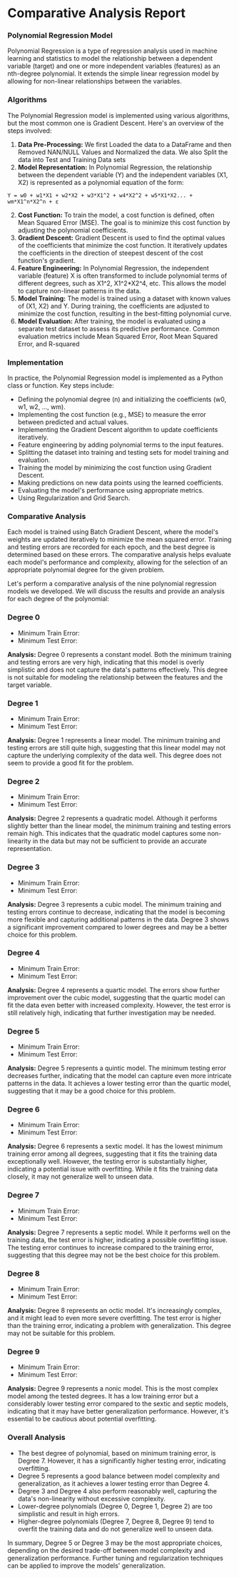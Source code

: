 # Comparative Analysis Report

### Polynomial Regression Model

Polynomial Regression is a type of regression analysis used in machine learning and statistics to model the relationship between a dependent variable (target) and one or more independent variables (features) as an nth-degree polynomial. It extends the simple linear regression model by allowing for non-linear relationships between the variables.

### Algorithms

The Polynomial Regression model is implemented using various algorithms, but the most common one is Gradient Descent. Here's an overview of the steps involved:

1. **Data Pre-Processing:** We first Loaded the data to a DataFrame and then Removed NAN/NULL Values and Normalized the data. We also Split the data into Test and Training Data sets
2. **Model Representation:** In Polynomial Regression, the relationship between the dependent variable (Y) and the independent variables (X1, X2) is represented as a polynomial equation of the form:

```
Y = w0 + w1*X1 + w2*X2 + w3*X1^2 + w4*X2^2 + w5*X1*X2... + wm*X1^n*X2^n + ε
```

2. **Cost Function:** To train the model, a cost function is defined, often Mean Squared Error (MSE). The goal is to minimize this cost function by adjusting the polynomial coefficients.
3. **Gradient Descent:** Gradient Descent is used to find the optimal values of the coefficients that minimize the cost function. It iteratively updates the coefficients in the direction of steepest descent of the cost function's gradient.
4. **Feature Engineering:** In Polynomial Regression, the independent variable (feature) X is often transformed to include polynomial terms of different degrees, such as X1^2, X1^2*X2^4, etc. This allows the model to capture non-linear patterns in the data.
5. **Model Training:** The model is trained using a dataset with known values of (X1, X2) and Y. During training, the coefficients are adjusted to minimize the cost function, resulting in the best-fitting polynomial curve.
6. **Model Evaluation:** After training, the model is evaluated using a separate test dataset to assess its predictive performance. Common evaluation metrics include Mean Squared Error, Root Mean Squared Error, and R-squared

### Implementation

In practice, the Polynomial Regression model is implemented as a Python class or function. Key steps include:

* Defining the polynomial degree (n) and initializing the coefficients (w0, w1, w2, ..., wm).
* Implementing the cost function (e.g., MSE) to measure the error between predicted and actual values.
* Implementing the Gradient Descent algorithm to update coefficients iteratively.
* Feature engineering by adding polynomial terms to the input features.
* Splitting the dataset into training and testing sets for model training and evaluation.
* Training the model by minimizing the cost function using Gradient Descent.
* Making predictions on new data points using the learned coefficients.
* Evaluating the model's performance using appropriate metrics.
* Using Regularization and Grid Search.

### Comparative Analysis

Each model is trained using Batch Gradient Descent, where the model's weights are updated iteratively to minimize the mean squared error. Training and testing errors are recorded for each epoch, and the best degree is determined based on these errors. The comparative analysis helps evaluate each model's performance and complexity, allowing for the selection of an appropriate polynomial degree for the given problem.

Let's perform a comparative analysis of the nine polynomial regression models we developed. We will discuss the results and provide an analysis for each degree of the polynomial:

### Degree 0

* Minimum Train Error:
* Minimum Test Error:

**Analysis:**
Degree 0 represents a constant model. Both the minimum training and testing errors are very high, indicating that this model is overly simplistic and does not capture the data's patterns effectively. This degree is not suitable for modeling the relationship between the features and the target variable.

### Degree 1

* Minimum Train Error:
* Minimum Test Error:

**Analysis:**
Degree 1 represents a linear model. The minimum training and testing errors are still quite high, suggesting that this linear model may not capture the underlying complexity of the data well. This degree does not seem to provide a good fit for the problem.

### Degree 2

* Minimum Train Error:
* Minimum Test Error:

**Analysis:**
Degree 2 represents a quadratic model. Although it performs slightly better than the linear model, the minimum training and testing errors remain high. This indicates that the quadratic model captures some non-linearity in the data but may not be sufficient to provide an accurate representation.

### Degree 3

* Minimum Train Error:
* Minimum Test Error:

**Analysis:**
Degree 3 represents a cubic model. The minimum training and testing errors continue to decrease, indicating that the model is becoming more flexible and capturing additional patterns in the data. Degree 3 shows a significant improvement compared to lower degrees and may be a better choice for this problem.

### Degree 4

* Minimum Train Error:
* Minimum Test Error:

**Analysis:**
Degree 4 represents a quartic model. The errors show further improvement over the cubic model, suggesting that the quartic model can fit the data even better with increased complexity. However, the test error is still relatively high, indicating that further investigation may be needed.

### Degree 5

* Minimum Train Error:
* Minimum Test Error:

**Analysis:**
Degree 5 represents a quintic model. The minimum testing error decreases further, indicating that the model can capture even more intricate patterns in the data. It achieves a lower testing error than the quartic model, suggesting that it may be a good choice for this problem.

### Degree 6

* Minimum Train Error:
* Minimum Test Error:

**Analysis:**
Degree 6 represents a sextic model. It has the lowest minimum training error among all degrees, suggesting that it fits the training data exceptionally well. However, the testing error is substantially higher, indicating a potential issue with overfitting. While it fits the training data closely, it may not generalize well to unseen data.

### Degree 7

* Minimum Train Error:
* Minimum Test Error:

**Analysis:**
Degree 7 represents a septic model. While it performs well on the training data, the test error is higher, indicating a possible overfitting issue. The testing error continues to increase compared to the training error, suggesting that this degree may not be the best choice for this problem.

### Degree 8

* Minimum Train Error:
* Minimum Test Error:

**Analysis:**
Degree 8 represents an octic model. It's increasingly complex, and it might lead to even more severe overfitting. The test error is higher than the training error, indicating a problem with generalization. This degree may not be suitable for this problem.

### Degree 9

* Minimum Train Error:
* Minimum Test Error:

**Analysis:**
Degree 9 represents a nonic model. This is the most complex model among the tested degrees. It has a low training error but a considerably lower testing error compared to the sextic and septic models, indicating that it may have better generalization performance. However, it's essential to be cautious about potential overfitting.

### Overall Analysis

* The best degree of polynomial, based on minimum training error, is Degree 7. However, it has a significantly higher testing error, indicating overfitting.
* Degree 5 represents a good balance between model complexity and generalization, as it achieves a lower testing error than Degree 4.
* Degree 3 and Degree 4 also perform reasonably well, capturing the data's non-linearity without excessive complexity.
* Lower-degree polynomials (Degree 0, Degree 1, Degree 2) are too simplistic and result in high errors.
* Higher-degree polynomials (Degree 7, Degree 8, Degree 9) tend to overfit the training data and do not generalize well to unseen data.

In summary, Degree 5 or Degree 3 may be the most appropriate choices, depending on the desired trade-off between model complexity and generalization performance. Further tuning and regularization techniques can be applied to improve the models' generalization.
